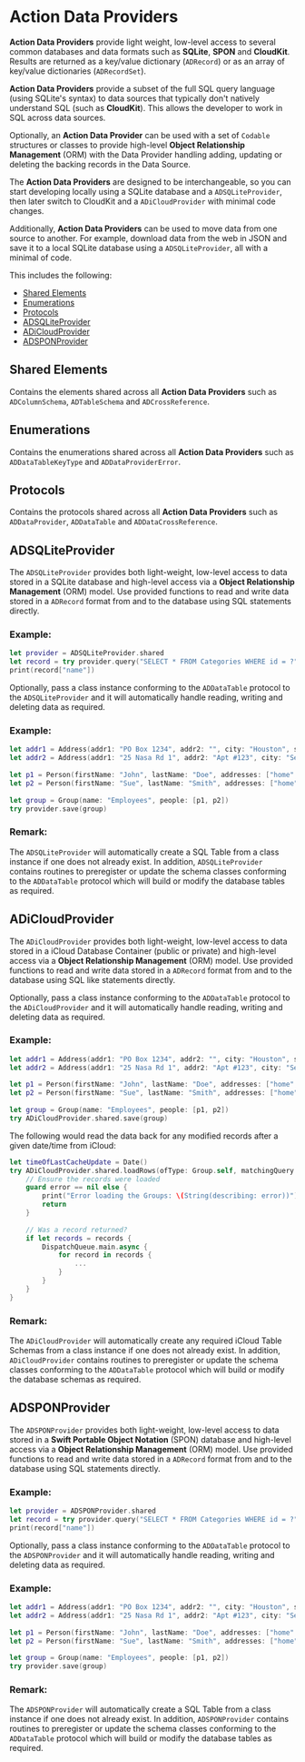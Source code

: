 # Action Data Providers

**Action Data Providers** provide light weight, low-level access to several common databases and data formats such as **SQLite**, **SPON** and **CloudKit**. Results are returned as a key/value dictionary (`ADRecord`) or as an array of key/value dictionaries (`ADRecordSet`).

**Action Data Providers** provide a subset of the full SQL query language (using SQLite's syntax) to data sources that typically don't natively understand SQL (such as **CloudKit**). This allows the developer to work in SQL across data sources.

Optionally, an **Action Data Provider** can be used with a set of `Codable` structures or classes to provide high-level **Object Relationship Management** (ORM) with the Data Provider handling adding, updating or deleting the backing records in the Data Source.

The **Action Data Providers** are designed to be interchangeable, so you can start developing locally using a SQLite database and a `ADSQLiteProvider`, then later switch to CloudKit and a `ADiCloudProvider` with minimal code changes.

Additionally, **Action Data Providers** can be used to move data from one source to another. For example, download data from the web in JSON and save it to a local SQLite database using a `ADSQLiteProvider`, all with a minimal of code.

This includes the following:

* [Shared Elements](#Shared-Elements)
* [Enumerations](#Enumerations)
* [Protocols](#Protocols)
* [ADSQLiteProvider](#ADSQLiteProvider)
* [ADiCloudProvider](#ADiCloudProvider)
* [ADSPONProvider](#ADSPONProvider)

<a name="Shared-Elements"></a>
## Shared Elements

Contains the elements shared across all **Action Data Providers** such as `ADColumnSchema`, `ADTableSchema` and `ADCrossReference`.

<a name="Enumerations"></a>
## Enumerations

Contains the enumerations shared across all **Action Data Providers** such as `ADDataTableKeyType` and `ADDataProviderError`.

<a name="Protocols"></a>
## Protocols

Contains the protocols shared across all **Action Data Providers** such as `ADDataProvider`, `ADDataTable` and `ADDataCrossReference`.

<a name="ADSQLiteProvider"></a>
## ADSQLiteProvider

The `ADSQLiteProvider` provides both light-weight, low-level access to data stored in a SQLite database and high-level access via a **Object Relationship Management** (ORM) model. Use provided functions to read and write data stored in a `ADRecord` format from and to the database using SQL statements directly.
 
### Example:

```swift
let provider = ADSQLiteProvider.shared
let record = try provider.query("SELECT * FROM Categories WHERE id = ?", withParameters: [1])
print(record["name"])
```
 
Optionally, pass a class instance conforming to the `ADDataTable` protocol to the `ADSQLiteProvider` and it will automatically handle reading, writing and deleting data as required.
 
### Example:

```swift
let addr1 = Address(addr1: "PO Box 1234", addr2: "", city: "Houston", state: "TX", zip: "77012")
let addr2 = Address(addr1: "25 Nasa Rd 1", addr2: "Apt #123", city: "Seabrook", state: "TX", zip: "77586")
 
let p1 = Person(firstName: "John", lastName: "Doe", addresses: ["home":addr1, "work":addr2])
let p2 = Person(firstName: "Sue", lastName: "Smith", addresses: ["home":addr1, "work":addr2])
 
let group = Group(name: "Employees", people: [p1, p2])
try provider.save(group)
```

### Remark:
The `ADSQLiteProvider` will automatically create a SQL Table from a class instance if one does not already exist. In addition, `ADSQLiteProvider` contains routines to preregister or update the schema classes conforming to the `ADDataTable` protocol which will build or modify the database tables as required.

<a name="ADiCloudProvider"></a>
## ADiCloudProvider

The `ADiCloudProvider` provides both light-weight, low-level access to data stored in a iCloud Database Container (public or private) and high-level access via a **Object Relationship Management** (ORM) model. Use provided functions to read and write data stored in a `ADRecord` format from and to the database using SQL like statements directly.
  
Optionally, pass a class instance conforming to the `ADDataTable` protocol to the `ADiCloudProvider` and it will automatically handle reading, writing and deleting data as required.
 
### Example:

```swift
let addr1 = Address(addr1: "PO Box 1234", addr2: "", city: "Houston", state: "TX", zip: "77012")
let addr2 = Address(addr1: "25 Nasa Rd 1", addr2: "Apt #123", city: "Seabrook", state: "TX", zip: "77586")
 
let p1 = Person(firstName: "John", lastName: "Doe", addresses: ["home":addr1, "work":addr2])
let p2 = Person(firstName: "Sue", lastName: "Smith", addresses: ["home":addr1, "work":addr2])
 
let group = Group(name: "Employees", people: [p1, p2])
try ADiCloudProvider.shared.save(group)
```

The following would read the data back for any modified records after a given date/time from iCloud:

```swift
let timeOfLastCacheUpdate = Date()
try ADiCloudProvider.shared.loadRows(ofType: Group.self, matchingQuery: "modificationDate >= %@", sortBy: "modificationDate", withParameters: [timeOfLastCacheUpdate]) { records, error in
	// Ensure the records were loaded
    guard error == nil else {
        print("Error loading the Groups: \(String(describing: error))")
        return
    }
    
    // Was a record returned?
    if let records = records {
        DispatchQueue.main.async {
            for record in records {
            	...
            }
        }
    }
}
```

### Remark:
The `ADiCloudProvider` will automatically create any required iCloud Table Schemas from a class instance if one does not already exist. In addition, `ADiCloudProvider` contains routines to preregister or update the schema classes conforming to the `ADDataTable` protocol which will build or modify the database schemas as required.

<a name="ADSPONProvider"></a>
## ADSPONProvider

The `ADSPONProvider` provides both light-weight, low-level access to data stored in a **Swift Portable Object Notation** (SPON) database and high-level access via a **Object Relationship Management** (ORM) model. Use provided functions to read and write data stored in a `ADRecord` format from and to the database using SQL statements directly.
 
### Example:
 
```swift
let provider = ADSPONProvider.shared
let record = try provider.query("SELECT * FROM Categories WHERE id = ?", withParameters: [1])
print(record["name"])
```
 
 Optionally, pass a class instance conforming to the `ADDataTable` protocol to the `ADSPONProvider` and it will automatically handle reading, writing and deleting data as required.
 
### Example:
 
```swift
let addr1 = Address(addr1: "PO Box 1234", addr2: "", city: "Houston", state: "TX", zip: "77012")
let addr2 = Address(addr1: "25 Nasa Rd 1", addr2: "Apt #123", city: "Seabrook", state: "TX", zip: "77586")
 
let p1 = Person(firstName: "John", lastName: "Doe", addresses: ["home":addr1, "work":addr2])
let p2 = Person(firstName: "Sue", lastName: "Smith", addresses: ["home":addr1, "work":addr2])
 
let group = Group(name: "Employees", people: [p1, p2])
try provider.save(group)
```
 
### Remark: 

The `ADSPONProvider` will automatically create a SQL Table from a class instance if one does not already exist. In addition, `ADSPONProvider` contains routines to preregister or update the schema classes conforming to the `ADDataTable` protocol which will build or modify the database tables as required.

